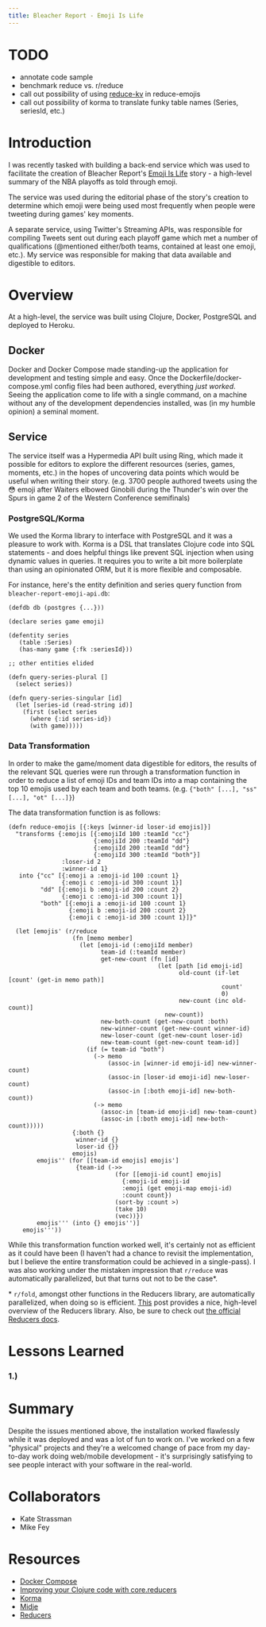 ```yaml
---
title: Bleacher Report - Emoji Is Life
---
```


# TODO
- annotate code sample
- benchmark reduce vs. r/reduce
- call out possibility of using [reduce-kv](https://clojuredocs.org/clojure.core/reduce-kv) in reduce-emojis
- call out possibility of korma to translate funky table names (Series, seriesId, etc.)

# Introduction
I was recently tasked with building a back-end service which was used to
facilitate the creation of Bleacher Report's [Emoji Is
Life](http://thelab.bleacherreport.com/emoji-is-life/) story - a high-level
summary of the NBA playoffs as told through emoji.

The service was used during the editorial phase of the story's creation to
determine which emoji were being used most frequently when people were tweeting
during games' key moments.

A separate service, using Twitter's Streaming APIs, was responsible for
compiling Tweets sent out during each playoff game which met a number of
qualifications (@mentioned either/both teams, contained at least one emoji,
etc.). My service was responsible for making that data available and digestible
to editors.

# Overview
At a high-level, the service was built using Clojure, Docker, PostgreSQL and
deployed to Heroku.

## Docker
Docker and Docker Compose made standing-up the application for development and
testing simple and easy. Once the Dockerfile/docker-compose.yml config files
had been authored, everything _just worked_. Seeing the application come to
life with a single command, on a machine without any of the development
dependencies installed, was (in my humble opinion) a seminal moment.

## Service
The service itself was a Hypermedia API built using Ring, which made it
possible for editors to explore the different resources
(series, games, moments, etc.) in the hopes of uncovering data points which
would be useful when writing their story. (e.g. 3700 people authored tweets
using the 😳 emoji after Waiters elbowed Ginobili during the Thunder's win over
the Spurs in game 2 of the Western Conference semifinals)

### PostgreSQL/Korma
We used the Korma library to interface with PostgreSQL and it was a pleasure to
work with. Korma is a DSL that translates Clojure code into SQL statements -
and does helpful things like prevent SQL injection when using dynamic values
in queries. It requires you to write a bit more boilerplate than using an
opinionated ORM, but it is more flexible and composable.

For instance, here's the entity definition and series query function from
`bleacher-report-emoji-api.db`:

    (defdb db (postgres {...}))

    (declare series game emoji)

    (defentity series
       (table :Series)
       (has-many game {:fk :seriesId}))

    ;; other entities elided

    (defn query-series-plural []
      (select series))

    (defn query-series-singular [id]
      (let [series-id (read-string id)]
        (first (select series
          (where {:id series-id})
          (with game)))))

### Data Transformation
In order to make the game/moment data digestible for editors, the results of
the relevant SQL queries were run through a transformation function in order to
reduce a list of emoji IDs and team IDs into a map containing the top 10 emojis
used by each team and both teams. (e.g.  `{"both" [...], "ss" [...], "ot" [...]}`)

The data transformation function is as follows:

    (defn reduce-emojis [{:keys [winner-id loser-id emojis]}]
      "transforms {:emojis [{:emojiId 100 :teamId "cc"}
                            {:emojiId 200 :teamId "dd"}
                            {:emojiId 200 :teamId "dd"}
                            {:emojiId 300 :teamId "both"}]
                   :loser-id 2
                   :winner-id 1}
       into {"cc" [{:emoji a :emoji-id 100 :count 1}
                   {:emoji c :emoji-id 300 :count 1}]
             "dd" [{:emoji b :emoji-id 200 :count 2}
                   {:emoji c :emoji-id 300 :count 1}]
             "both" [{:emoji a :emoji-id 100 :count 1}
                     {:emoji b :emoji-id 200 :count 2}
                     {:emoji c :emoji-id 300 :count 1}]}"

      (let [emojis' (r/reduce
                      (fn [memo member]
                        (let [emoji-id (:emojiId member)
                              team-id (:teamId member)
                              get-new-count (fn [id]
                                              (let [path [id emoji-id]
                                                    old-count (if-let [count' (get-in memo path)]
                                                                count'
                                                                0)
                                                    new-count (inc old-count)]
                                                new-count))
                              new-both-count (get-new-count :both)
                              new-winner-count (get-new-count winner-id)
                              new-loser-count (get-new-count loser-id)
                              new-team-count (get-new-count team-id)]
                          (if (= team-id "both")
                            (-> memo
                                (assoc-in [winner-id emoji-id] new-winner-count)
                                (assoc-in [loser-id emoji-id] new-loser-count)
                                (assoc-in [:both emoji-id] new-both-count))
                            (-> memo
                              (assoc-in [team-id emoji-id] new-team-count)
                              (assoc-in [:both emoji-id] new-both-count)))))
                      {:both {}
                       winner-id {}
                       loser-id {}}
                      emojis)
            emojis'' (for [[team-id emojis] emojis']
                       {team-id (->>
                                  (for [[emoji-id count] emojis]
                                    {:emoji-id emoji-id
                                    :emoji (get emoji-map emoji-id)
                                    :count count})
                                  (sort-by :count >)
                                  (take 10)
                                  (vec))})
            emojis''' (into {} emojis'')]
        emojis'''))

While this transformation function worked well, it's certainly not as efficient
as it could have been (I haven't had a chance to revisit the implementation,
but I believe the entire transformation could be achieved in a single-pass). I
was also working under the mistaken impression that `r/reduce` was automatically
parallelized, but that turns out not to be the case*.

\* `r/fold`, amongst other functions in the Reducers library, are automatically parallelized, when doing so is efficient. [This](https://adambard.com/blog/clojure-reducers-for-mortals/) post provides a nice, high-level overview of the Reducers library. Also, be sure to check out [the official Reducers docs](http://clojure.github.io/clojure/clojure.core-api.html#clojure.core.reducers).


# Lessons Learned

### 1.)

# Summary
Despite the issues mentioned above, the installation worked flawlessly while it was deployed and was a lot of fun to work on. I've worked on a few "physical" projects and they're a welcomed change of pace from my day-to-day work doing web/mobile development - it's surprisingly satisfying to see people interact with your software in the real-world.

# Collaborators
- Kate Strassman
- Mike Fey

# Resources
- [Docker Compose](https://docs.docker.com/compose/)
- [Improving your Clojure code with core.reducers](https://adambard.com/blog/clojure-reducers-for-mortals/)
- [Korma](https://github.com/korma/Korma)
- [Midje](https://github.com/marick/Midje)
- [Reducers](http://clojure.org/reference/reducers)
